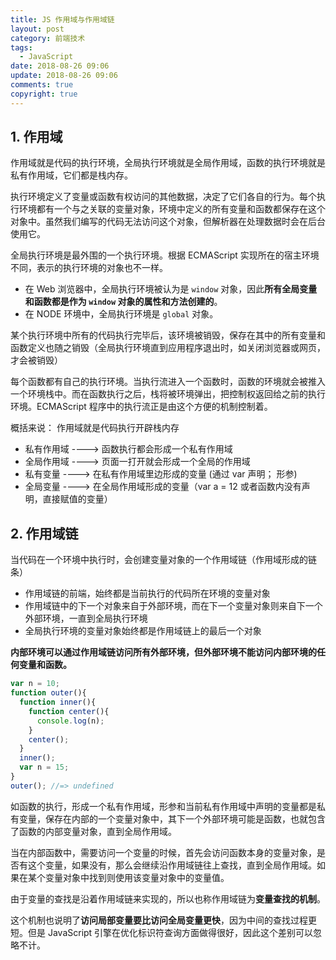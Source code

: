 ```yaml
---
title: JS 作用域与作用域链
layout: post
category: 前端技术
tags:
  - JavaScript
date: 2018-08-26 09:06
update: 2018-08-26 09:06
comments: true
copyright: true
---
```


## 1. 作用域
作用域就是代码的执行环境，全局执行环境就是全局作用域，函数的执行环境就是私有作用域，它们都是栈内存。

执行环境定义了变量或函数有权访问的其他数据，决定了它们各自的行为。每个执行环境都有一个与之关联的变量对象，环境中定义的所有变量和函数都保存在这个对象中。虽然我们编写的代码无法访问这个对象，但解析器在处理数据时会在后台使用它。

<!-- more -->

全局执行环境是最外围的一个执行环境。根据 ECMAScript 实现所在的宿主环境不同，表示的执行环境的对象也不一样。

- 在 Web 浏览器中，全局执行环境被认为是 `window` 对象，因此**所有全局变量和函数都是作为 `window` 对象的属性和方法创建的**。
- 在 NODE 环境中，全局执行环境是 `global` 对象。

某个执行环境中所有的代码执行完毕后，该环境被销毁，保存在其中的所有变量和函数定义也随之销毁（全局执行环境直到应用程序退出时，如关闭浏览器或网页，才会被销毁）

每个函数都有自己的执行环境。当执行流进入一个函数时，函数的环境就会被推入一个环境栈中。而在函数执行之后，栈将被环境弹出，把控制权返回给之前的执行环境。ECMAScript 程序中的执行流正是由这个方便的机制控制着。

概括来说：
作用域就是代码执行开辟栈内存

- 私有作用域  ----> 函数执行都会形成一个私有作用域
- 全局作用域  ----> 页面一打开就会形成一个全局的作用域
- 私有变量   ----> 在私有作用域里边形成的变量 (通过 var 声明； 形参)
- 全局变量   ----> 在全局作用域形成的变量（var a = 12 或者函数内没有声明，直接赋值的变量）

## 2. 作用域链
当代码在一个环境中执行时，会创建变量对象的一个作用域链（作用域形成的链条）

- 作用域链的前端，始终都是当前执行的代码所在环境的变量对象
- 作用域链中的下一个对象来自于外部环境，而在下一个变量对象则来自下一个外部环境，一直到全局执行环境
- 全局执行环境的变量对象始终都是作用域链上的最后一个对象

**内部环境可以通过作用域链访问所有外部环境，但外部环境不能访问内部环境的任何变量和函数。**
``` javascript
var n = 10;
function outer(){
  function inner(){
    function center(){
      console.log(n);
    }
    center();
  }
  inner();
  var n = 15;
}
outer(); //=> undefined
```

如函数的执行，形成一个私有作用域，形参和当前私有作用域中声明的变量都是私有变量，保存在内部的一个变量对象中，其下一个外部环境可能是函数，也就包含了函数的内部变量对象，直到全局作用域。

当在内部函数中，需要访问一个变量的时候，首先会访问函数本身的变量对象，是否有这个变量，如果没有，那么会继续沿作用域链往上查找，直到全局作用域。如果在某个变量对象中找到则使用该变量对象中的变量值。

由于变量的查找是沿着作用域链来实现的，所以也称作用域链为**变量查找的机制**。

这个机制也说明了**访问局部变量要比访问全局变量更快**，因为中间的查找过程更短。但是 JavaScript 引擎在优化标识符查询方面做得很好，因此这个差别可以忽略不计。


